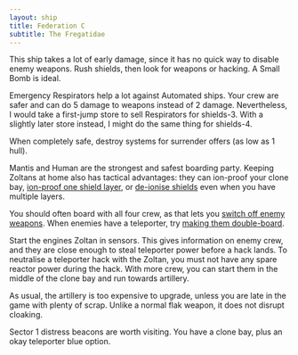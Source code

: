 ```yaml
---
layout: ship
title: Federation C
subtitle: The Fregatidae
---
```


This ship takes a lot of early damage, since it has no quick way to disable enemy weapons. Rush shields, then look for weapons or hacking. A Small Bomb is ideal.

Emergency Respirators help a lot against Automated ships. Your crew are safer and can do 5 damage to weapons instead of 2 damage. Nevertheless, I would take a first-jump store to sell Respirators for shields-3. With a slightly later store instead, I might do the same thing for shields-4.

When completely safe, destroy systems for surrender offers (as low as 1 hull).

Mantis and Human are the strongest and safest boarding party. Keeping Zoltans at home also has tactical advantages: they can ion-proof your clone bay, [ion-proof one shield layer](https://www.youtube.com/watch?v=jpR3veZtlsc&t=3m15s), or [de-ionise shields](https://www.youtube.com/watch?v=jpR3veZtlsc&t=52s) even when you have multiple layers.

You should often board with all four crew, as that lets you [switch off enemy weapons](https://www.youtube.com/watch?v=6TJNd8xtsGw). When enemies have a teleporter, try [making them double-board](https://www.youtube.com/watch?v=DNHh8v__MCY).

Start the engines Zoltan in sensors. This gives information on enemy crew, and they are close enough to steal teleporter power before a hack lands. To neutralise a teleporter hack with the Zoltan, you must not have any spare reactor power during the hack. With more crew, you can start them in the middle of the clone bay and run towards artillery.

As usual, the artillery is too expensive to upgrade, unless you are late in the game with plenty of scrap. Unlike a normal flak weapon, it does not disrupt cloaking.

Sector 1 distress beacons are worth visiting. You have a clone bay, plus an okay teleporter blue option.